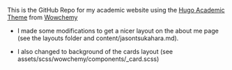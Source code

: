 This is the GitHub Repo for my academic website using the [Hugo Academic Theme](https://github.com/wowchemy/starter-hugo-academic) from [Wowchemy](https://wowchemy.com)

- I made some modifications to get a nicer layout on the about me page (see the layouts folder and content/jasontsukahara.md). 

- I also changed to background of the cards layout (see assets/scss/wowchemy/components/_card.scss)
